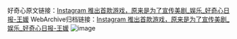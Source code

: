 好奇心原文链接：[Instagram 推出首款游戏，原来是为了宣传美剧_娱乐_好奇心日报-王媛](https://www.qdaily.com/articles/12591.html)
WebArchive归档链接：[Instagram 推出首款游戏，原来是为了宣传美剧_娱乐_好奇心日报-王媛](http://web.archive.org/web/20190623172821/https://www.qdaily.com/articles/12591.html)
![image](http://ww3.sinaimg.cn/large/007d5XDply1g3x0xz32w8j30u031y7wh)